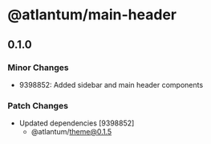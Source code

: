 # @atlantum/main-header

## 0.1.0
### Minor Changes

- 9398852: Added sidebar and main header components

### Patch Changes

- Updated dependencies [9398852]
  - @atlantum/theme@0.1.5
